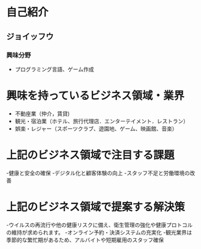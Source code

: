 # 自己紹介
## ジョイッフウ

### 興味分野
- プログラミング言語、ゲーム作成

# 興味を持っているビジネス領域・業界

- 不動座業（仲介，賃貸)
- 観光・宿泊業（ホテル、旅行代理店．エンターテイメント．レストラン）
- 娯楽・レジャー（スポーツクラブ、遊園地、ゲーム、映画館、音楽）
# 上記のビジネス領域で注目する課題
-健康と安全の確保
-デジタル化と顧客体験の向上
-スタッフ不足と労働環境の改善
# 上記のビジネス領域で提案する解決策
-ウイルスの再流行や他の健康リスクに備え、衛生管理の強化や健康プロトコルの維持が求められます。
-オンライン予約・決済システムの充実化
-観光業界は季節的な繁忙期があるため、アルバイトや短期雇用のスタッフ確保


